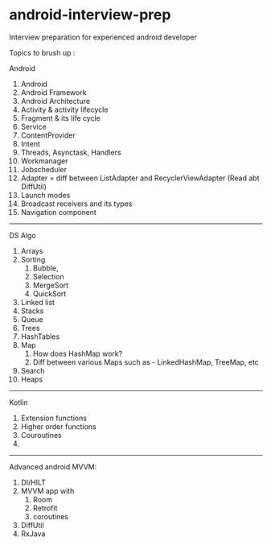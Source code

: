 # android-interview-prep
Interview preparation for experienced android developer



Topics to brush up :


Android

1. Android
2. Android Framework
3. Android Architecture
4. Activity & activity lifecycle
5. Fragment & its life cycle
6. Service
7. ContentProvider
8. Intent
9. Threads, Asynctask, Handlers
10. Workmanager
11. Jobscheduler
12. Adapter = diff between ListAdapter and RecyclerViewAdapter (Read abt DiffUtil)
13. Launch modes
14. Broadcast receivers and its types
15. Navigation component

-------------------------------------------------------------------------------------

DS Algo

1. Arrays
2. Sorting 
    1. Bubble,
    2. Selection
    3. MergeSort
    4. QuickSort
3. Linked list
4. Stacks
5. Queue
6. Trees
7. HashTables
8. Map
    1. How does HashMap work? 
    2. Diff between various Maps such as  - LinkedHashMap, TreeMap, etc
9. Search
10. Heaps

-------------------------------------------------------------------------------------

Kotlin
1. Extension functions
2. Higher order functions
3. Couroutines
4. 

-------------------------------------------------------------------------------------

Advanced android
MVVM:
1. DI/HILT
2. MVVM app with 
    1. Room
    2. Retrofit
    3. coroutines
3. DiffUtil
4. RxJava





